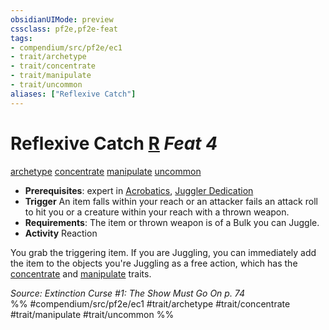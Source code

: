 ```yaml
---
obsidianUIMode: preview
cssclass: pf2e,pf2e-feat
tags:
- compendium/src/pf2e/ec1
- trait/archetype
- trait/concentrate
- trait/manipulate
- trait/uncommon
aliases: ["Reflexive Catch"]
---
```

# Reflexive Catch  [R](../../rules/core-rulebook/chapter-9-playing-the-game.md#Actions "Reaction") *Feat 4*  
[archetype](../../rules/traits/archetype.md)  [concentrate](../../rules/traits/concentrate.md)  [manipulate](../../rules/traits/manipulate.md)  [uncommon](../../rules/traits/uncommon.md)  

- **Prerequisites**: expert in [Acrobatics](../skills.md#Acrobatics), [Juggler Dedication](juggler-dedication-ec1.md)
- **Trigger** An item falls within your reach or an attacker fails an attack roll to hit you or a creature within your reach with a thrown weapon.
- **Requirements**: The item or thrown weapon is of a Bulk you can Juggle.
- **Activity** Reaction

You grab the triggering item. If you are Juggling, you can immediately add the item to the objects you're Juggling as a free action, which has the [concentrate](../../rules/traits/concentrate.md) and [manipulate](../../rules/traits/manipulate.md) traits.

*Source: Extinction Curse #1: The Show Must Go On p. 74*  
%% #compendium/src/pf2e/ec1 #trait/archetype #trait/concentrate #trait/manipulate #trait/uncommon %%